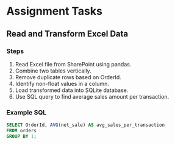# Assignment Tasks

## Read and Transform Excel Data
### Steps
1. Read Excel file from SharePoint using pandas.
2. Combine two tables vertically.
3. Remove duplicate rows based on OrderId.
4. Identify non-float values in a column.
5. Load transformed data into SQLite database.
6. Use SQL query to find average sales amount per transaction.

### Example SQL
```sql
SELECT OrderId, AVG(net_sale) AS avg_sales_per_transaction
FROM orders
GROUP BY 1;
